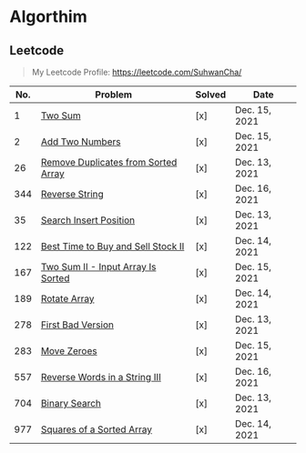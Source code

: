 # Algorthim

## Leetcode

> My Leetcode Profile: <https://leetcode.com/SuhwanCha/>

| No. | Problem                                                                                                   | Solved | Date          |
| --- | --------------------------------------------------------------------------------------------------------- | ------ | ------------- |
| 1   | [Two Sum](https://leetcode.com/problems/two-sum/)                                                         | [x]    | Dec. 15, 2021 |
| 2   | [Add Two Numbers](https://leetcode.com/problems/add-two-numbers/)                                         | [x]    | Dec. 15, 2021 |
| 26  | [Remove Duplicates from Sorted Array](https://leetcode.com/problems/remove-duplicates-from-sorted-array/) | [x]    | Dec. 13, 2021 |
| 344 | [Reverse String](https://leetcode.com/problems/reverse-string/)                                           | [x]    | Dec. 16, 2021 |
| 35  | [Search Insert Position](https://leetcode.com/problems/search-insert-position/)                           | [x]    | Dec. 13, 2021 |
| 122 | [Best Time to Buy and Sell Stock II](https://leetcode.com/problems/best-time-to-buy-and-sell-stock-ii/)   | [x]    | Dec. 14, 2021 |
| 167 | [Two Sum II - Input Array Is Sorted](https://leetcode.com/problems/two-sum-ii-input-array-is-sorted/)     | [x]    | Dec. 15, 2021 |
| 189 | [Rotate Array](https://leetcode.com/problems/rotate-array/)                                               | [x]    | Dec. 14, 2021 |
| 278 | [First Bad Version](https://leetcode.com/problems/first-bad-version/)                                     | [x]    | Dec. 13, 2021 |
| 283 | [Move Zeroes](https://leetcode.com/problems/move-zeroes/)                                                 | [x]    | Dec. 15, 2021 |
| 557 | [Reverse Words in a String III](https://leetcode.com/problems/reverse-words-in-a-string-iii/)             | [x]    | Dec. 16, 2021 |
| 704 | [Binary Search](https://leetcode.com/problems/binary-search/)                                             | [x]    | Dec. 13, 2021 |
| 977 | [Squares of a Sorted Array](https://leetcode.com/problems/squares-of-a-sorted-array/)                     | [x]    | Dec. 14, 2021 |

